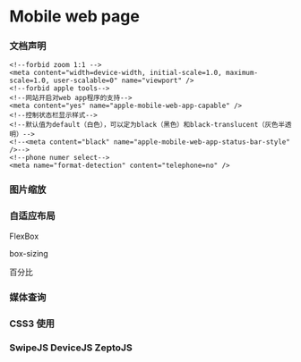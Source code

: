 Mobile web page
=================
### 文档声明

    <!--forbid zoom 1:1 -->
    <meta content="width=device-width, initial-scale=1.0, maximum-scale=1.0, user-scalable=0" name="viewport" />
    <!--forbid apple tools-->
    <!--网站开启对web app程序的支持-->
    <meta content="yes" name="apple-mobile-web-app-capable" />
    <!--控制状态栏显示样式-->
    <!--默认值为default（白色），可以定为black（黑色）和black-translucent（灰色半透明）-->
    <!--<meta content="black" name="apple-mobile-web-app-status-bar-style" />-->
    <!--phone numer select-->
    <meta name="format-detection" content="telephone=no" />

### 图片缩放

### 自适应布局  

 FlexBox  
 
 box-sizing  
 
 百分比

### 媒体查询

### CSS3 使用

### SwipeJS DeviceJS ZeptoJS

